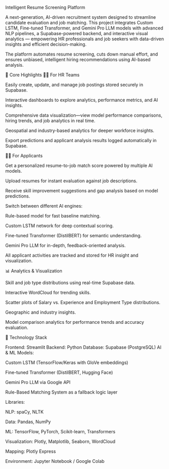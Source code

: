 Intelligent Resume Screening Platform

A next-generation, AI-driven recruitment system designed to streamline candidate evaluation and job matching. This project integrates Custom LSTM, Fine-tuned Transformer, and Gemini Pro LLM models with advanced NLP pipelines, a Supabase-powered backend, and interactive visual analytics — empowering HR professionals and job seekers with data-driven insights and efficient decision-making.

The platform automates resume screening, cuts down manual effort, and ensures unbiased, intelligent hiring recommendations using AI-based analysis.

🌟 Core Highlights
🧑‍💼 For HR Teams

Easily create, update, and manage job postings stored securely in Supabase.

Interactive dashboards to explore analytics, performance metrics, and AI insights.

Comprehensive data visualization—view model performance comparisons, hiring trends, and job analytics in real time.

Geospatial and industry-based analytics for deeper workforce insights.

Export predictions and applicant analysis results logged automatically in Supabase.

👩‍🎓 For Applicants

Get a personalized resume-to-job match score powered by multiple AI models.

Upload resumes for instant evaluation against job descriptions.

Receive skill improvement suggestions and gap analysis based on model predictions.

Switch between different AI engines:

Rule-based model for fast baseline matching.

Custom LSTM network for deep contextual scoring.

Fine-tuned Transformer (DistilBERT) for semantic understanding.

Gemini Pro LLM for in-depth, feedback-oriented analysis.

All applicant activities are tracked and stored for HR insight and visualization.

📊 Analytics & Visualization

Skill and job type distributions using real-time Supabase data.

Interactive WordCloud for trending skills.

Scatter plots of Salary vs. Experience and Employment Type distributions.

Geographic and industry insights.

Model comparison analytics for performance trends and accuracy evaluation.

🧩 Technology Stack

Frontend: Streamlit
Backend: Python
Database: Supabase (PostgreSQL)
AI & ML Models:

Custom LSTM (TensorFlow/Keras with GloVe embeddings)

Fine-tuned Transformer (DistilBERT, Hugging Face)

Gemini Pro LLM via Google API

Rule-Based Matching System as a fallback logic layer

Libraries:

NLP: spaCy, NLTK

Data: Pandas, NumPy

ML: TensorFlow, PyTorch, Scikit-learn, Transformers

Visualization: Plotly, Matplotlib, Seaborn, WordCloud

Mapping: Plotly Express

Environment: Jupyter Notebook / Google Colab